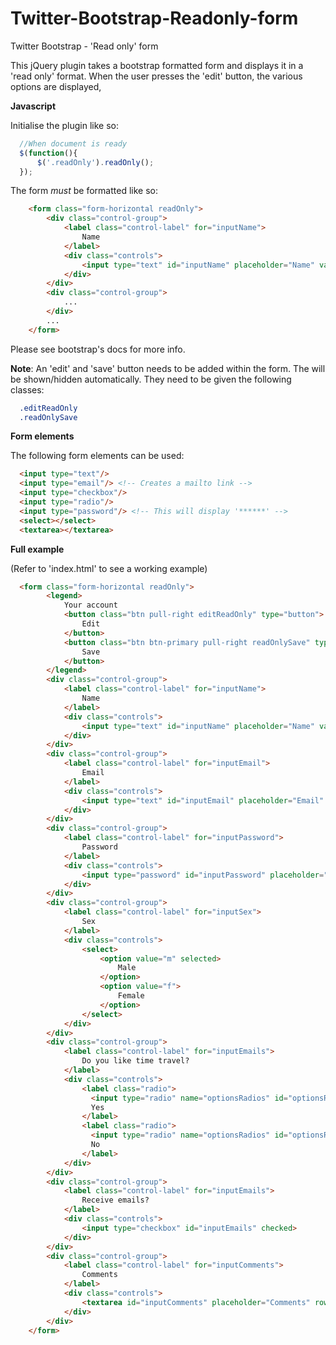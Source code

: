 Twitter-Bootstrap-Readonly-form
===============================

Twitter Bootstrap - 'Read only' form

This jQuery plugin takes a bootstrap formatted form and displays it in a 'read only' format. When the user presses the 'edit' button, the various options are displayed,

**Javascript**

Initialise the plugin like so:

```javascript
  //When document is ready
  $(function(){
      $('.readOnly').readOnly();
  });
```

The form *must* be formatted like so:

```html
    <form class="form-horizontal readOnly">
        <div class="control-group">
            <label class="control-label" for="inputName">
                Name
            </label>
            <div class="controls">
                <input type="text" id="inputName" placeholder="Name" value="Marty Mcfly">
            </div>
        </div>
        <div class="control-group">
            ...
        </div>
        ...
    </form>
```

Please see bootstrap's docs for more info.

**Note**: An 'edit' and 'save' button needs to be added within the form. The will be shown/hidden automatically. They need to be given the following classes:

```css
  .editReadOnly
  .readOnlySave
```

**Form elements**

The following form elements can be used:

```html
  <input type="text"/>
  <input type="email"/> <!-- Creates a mailto link -->
  <input type="checkbox"/>
  <input type="radio"/>
  <input type="password"/> <!-- This will display '******' -->
  <select></select>
  <textarea></textarea>
```

**Full example**

(Refer to 'index.html' to see a working example)

```html
  <form class="form-horizontal readOnly">
        <legend>
            Your account
            <button class="btn pull-right editReadOnly" type="button">
                Edit
            </button>
            <button class="btn btn-primary pull-right readOnlySave" type="button">
                Save
            </button>
        </legend>
        <div class="control-group">
            <label class="control-label" for="inputName">
                Name
            </label>
            <div class="controls">
                <input type="text" id="inputName" placeholder="Name" value="Marty Mcfly">
            </div>
        </div>
        <div class="control-group">
            <label class="control-label" for="inputEmail">
                Email
            </label>
            <div class="controls">
                <input type="text" id="inputEmail" placeholder="Email" value="isThis1985@gmail.com">
            </div>
        </div>
        <div class="control-group">
            <label class="control-label" for="inputPassword">
                Password
            </label>
            <div class="controls">
                <input type="password" id="inputPassword" placeholder="Password" value="timeTravel">
            </div>
        </div>
        <div class="control-group">
            <label class="control-label" for="inputSex">
                Sex
            </label>
            <div class="controls">
                <select>
                    <option value="m" selected>
                        Male
                    </option>
                    <option value="f">
                        Female
                    </option>
                </select>
            </div>
        </div>
        <div class="control-group">
            <label class="control-label" for="inputEmails">
                Do you like time travel?
            </label>
            <div class="controls">
                <label class="radio">
                  <input type="radio" name="optionsRadios" id="optionsRadios1" value="option1" checked>
                  Yes
                </label>
                <label class="radio">
                  <input type="radio" name="optionsRadios" id="optionsRadios2" value="option2">
                  No
                </label>
            </div>
        </div>
        <div class="control-group">
            <label class="control-label" for="inputEmails">
                Receive emails?
            </label>
            <div class="controls">
                <input type="checkbox" id="inputEmails" checked>
            </div>
        </div>
        <div class="control-group">
            <label class="control-label" for="inputComments">
                Comments
            </label>
            <div class="controls">
                <textarea id="inputComments" placeholder="Comments" rows="3">Nobody calls me chicken!</textarea>
            </div>
        </div>
    </form>
```
